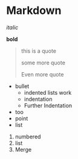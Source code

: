 # Markdown

*_italic_*

**bold**


>this is a quote 
>
>
>some more quote
>
>Even more quote

* bullet
  * indented lists work
   * indentation
   * Further Indentation
 * too
 * point
 * list

 1. numbered
 2. list
 3. Merge